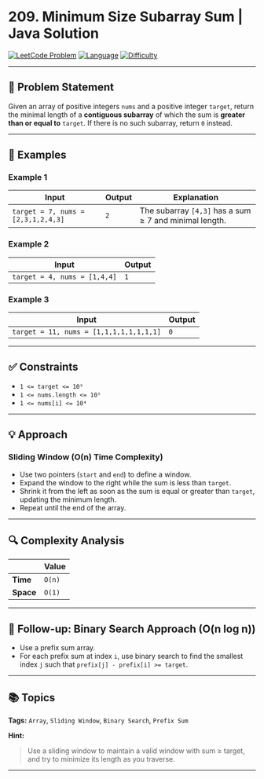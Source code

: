 # 209. Minimum Size Subarray Sum | Java Solution

[![LeetCode Problem](https://img.shields.io/badge/LeetCode-209.%20Minimum%20Size%20Subarray%20Sum-blue)](https://leetcode.com/problems/minimum-size-subarray-sum/)
[![Language](https://img.shields.io/badge/Language-Java-orange)](https://www.java.com/)
[![Difficulty](https://img.shields.io/badge/Difficulty-Medium-yellow)]()

---

## 🧩 Problem Statement

Given an array of positive integers `nums` and a positive integer `target`, return the minimal length of a **contiguous subarray** of which the sum is **greater than or equal to** `target`. If there is no such subarray, return `0` instead.

---

## 🧠 Examples

### Example 1

| Input                              | Output | Explanation                                            |
| ---------------------------------- | ------ | ------------------------------------------------------ |
| `target = 7, nums = [2,3,1,2,4,3]` | `2`    | The subarray `[4,3]` has a sum ≥ 7 and minimal length. |

### Example 2

| Input                        | Output |
| ---------------------------- | ------ |
| `target = 4, nums = [1,4,4]` | `1`    |

### Example 3

| Input                                   | Output |
| --------------------------------------- | ------ |
| `target = 11, nums = [1,1,1,1,1,1,1,1]` | `0`    |

---

## ✅ Constraints

* `1 <= target <= 10⁹`
* `1 <= nums.length <= 10⁵`
* `1 <= nums[i] <= 10⁴`

---

## 💡 Approach

### Sliding Window (O(n) Time Complexity)

* Use two pointers (`start` and `end`) to define a window.
* Expand the window to the right while the sum is less than `target`.
* Shrink it from the left as soon as the sum is equal or greater than `target`, updating the minimum length.
* Repeat until the end of the array.

---

## 🔍 Complexity Analysis

|           | Value  |
| --------- | ------ |
| **Time**  | `O(n)` |
| **Space** | `O(1)` |

---

## 🚀 Follow-up: Binary Search Approach (O(n log n))

* Use a prefix sum array.
* For each prefix sum at index `i`, use binary search to find the smallest index `j` such that `prefix[j] - prefix[i] >= target`.

---

## 📚 Topics

**Tags:**
`Array`, `Sliding Window`, `Binary Search`, `Prefix Sum`

**Hint:**

> Use a sliding window to maintain a valid window with sum ≥ target, and try to minimize its length as you traverse.

---
